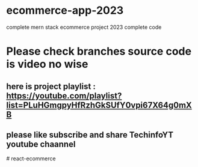 # ecommerce-app-2023
complete mern stack ecommerce project 2023 complete code
# Please check branches source code is video no wise 
## here is project playlist : https://youtube.com/playlist?list=PLuHGmgpyHfRzhGkSUfY0vpi67X64g0mXB
## please like subscribe and share TechinfoYT youtube chaannel
#   r e a c t - e c o m m e r c e  
 